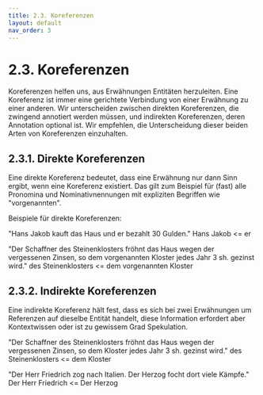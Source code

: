 ```yaml
---
title: 2.3. Koreferenzen
layout: default
nav_order: 3
---
```


# 2.3. Koreferenzen
Koreferenzen helfen uns, aus Erwähnungen Entitäten herzuleiten. Eine Koreferenz ist immer eine gerichtete Verbindung von einer Erwähnung zu einer anderen. Wir unterscheiden zwischen direkten Koreferenzen, die zwingend annotiert werden müssen, und indirekten Koreferenzen, deren Annotation optional ist. Wir empfehlen, die Unterscheidung dieser beiden Arten von Koreferenzen einzuhalten.

## 2.3.1. Direkte Koreferenzen
Eine direkte Koreferenz bedeutet, dass eine Erwähnung nur dann Sinn ergibt, wenn eine Koreferenz existiert. Das gilt zum Beispiel für (fast) alle Pronomina und Nominativnennungen mit expliziten Begriffen wie "vorgenannten".

Beispiele für direkte Koreferenzen:

"Hans Jakob kauft das Haus und er bezahlt 30 Gulden."
Hans Jakob <= er

"Der Schaffner des Steinenklosters fröhnt das Haus wegen der vergessenen Zinsen, so dem vorgenannten Kloster jedes Jahr 3 sh. gezinst wird."
des Steinenklosters <= dem vorgenannten Kloster

## 2.3.2. Indirekte Koreferenzen
Eine indirekte Koreferenz hält fest, dass es sich bei zwei Erwähnungen um Referenzen auf dieselbe Entität handelt, diese Information erfordert aber Kontextwissen oder ist zu gewissem Grad Spekulation.

"Der Schaffner des Steinenklosters fröhnt das Haus wegen der vergessenen Zinsen, so dem Kloster jedes Jahr 3 sh. gezinst wird." 
des Steinenklosters <= dem Kloster

"Der Herr Friedrich zog nach Italien. Der Herzog focht dort viele Kämpfe."
Der Herr Friedrich <= Der Herzog
